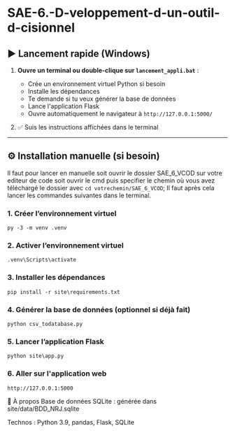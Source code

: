 # SAE-6.-D-veloppement-d-un-outil-d-cisionnel

## ▶️ Lancement rapide (Windows)

1. **Ouvre un terminal ou double-clique sur `lancement_appli.bat`** :
   - Crée un environnement virtuel Python si besoin
   - Installe les dépendances
   - Te demande si tu veux générer la base de données
   - Lance l'application Flask
   - Ouvre automatiquement le navigateur à `http://127.0.0.1:5000/`

2. ✅ Suis les instructions affichées dans le terminal

---

## ⚙️ Installation manuelle (si besoin)
Il faut pour lancer en manuelle soit ouvrir le dossier SAE_6_VCOD sur votre editeur de code soit ouvrir le cmd puis specifier le chemin où vous avez téléchargé le dossier avec ```cd votrechemin/SAE_6_VCOD```;
Il faut après cela lancer les commandes suivantes dans le terminal.

### 1. Créer l’environnement virtuel 
```py -3 -m venv .venv```
### 2. Activer l’environnement virtuel
```.venv\Scripts\activate```
### 3. Installer les dépendances
```pip install -r site\requirements.txt```
### 4. Générer la base de données (optionnel si déjà fait)
```python csv_todatabase.py```
### 5. Lancer l’application Flask
```python site\app.py```

### 6. Aller sur l'application web 
``http://127.0.0.1:5000``

📝 À propos
Base de données SQLite : générée dans site/data/BDD_NRJ.sqlite

Technos : Python 3.9, pandas, Flask, SQLite